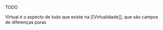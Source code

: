 TODO

Virtual é o aspecto de tudo que existe na [[Virtualidade]], que são campos de diferenças puras